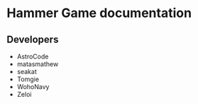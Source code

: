 # Hammer Game documentation

## Developers
* AstroCode
* matasmathew
* seakat
* Tomgie
* WohoNavy
* Zeloi